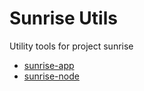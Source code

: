 # Sunrise Utils

Utility tools for project sunrise

- [sunrise-app](./sunrise-app/)
- [sunrise-node](./sunrise-node/)